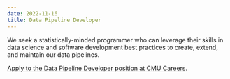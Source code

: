 ```yaml
---
date: 2022-11-16
title: Data Pipeline Developer
---
```


We seek a statistically-minded programmer who can leverage their skills in data science and software development best practices to create, extend, and maintain our data pipelines.

[Apply to the Data Pipeline Developer position at CMU Careers](https://cmu.wd5.myworkdayjobs.com/CMU/job/Pittsburgh-PA/Data-Pipeline-Developer---School-of-Computer-Science_2018598).
